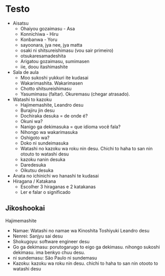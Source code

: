 # Testo

- Aisatsu
  - Ohaiyou gozaimasu - Asa
  - Konnichiwa - Hiru
  - Konbanwa - Yoru
  - sayoonara, jya nee, jya matta
  - osaki ni shitsureishimasu (vou sair primeiro)
  - otsukaresamadeshita
  - Arigatou gozaimasu, sumimasen
  - iie, doou itashimashite
- Sala de aula
  - Moo sukoshi yukkuri ite kudasai
  - Wakarimashita. Wakarimasen
  - Chotto shitsureishimasu
  - Yasumimasu (faltar). Okuremasu (chegar atrasado).
- Watashi to kazoku
  - Hajimemashite, Leandro desu
  - Burajiru jin desu
  - Dochiraka desuka = de onde é?
  - Okuni wa?
  - Nanigo ga dekimasuka = que idioma você fala?
  - Nihongo wa wakarimasuka
  - Oshigoto wa?
  - Doko ni sundeimasuka
  - Watashi no kazoku wa roku nin desu. Chichi to haha to san nin otouto to watashi desu
  - kazoku nanin desuka
  - Daredesuka
  - Oikutsu desuka
- Anata no ichinichi wo hanashi te kudasai
- Hiragana / Katakana
  - Escolher 3 hiraganas e 2 katakanas
  - Ler e falar o significado

## Jikoshookai

Hajimemashite

- Namae: Watashi no namae wa Kinoshita Toshiyuki Leandro desu
- Nenrei: Sanjyu sai desu
- Shokugoyu: software engineer desu
- Go ga dekimasu: porutogarugo to eigo ga dekimasu. nihongo sukoshi dekimasu. ima benkyo chuu desu.
- ni sundemasu: São Paulo ni sundemasu
- Kazoku: kazoku wa roku nin desu. chichi to haha to san nin otooto to watashi desu
